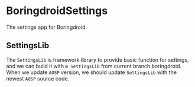 # BoringdroidSettings

The settings app for Boringdroid.

## SettingsLib

The `SettingsLib` is framework library to provide basic function for settings, and we can  build it
with `m SettingsLib` from current branch boringdroid. When we update `AOSP` version, we should update
`SettingsLib` with the newest `AOSP` source code.